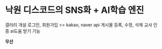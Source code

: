 # 낙원 디스코드의 SNS화 + AI학습 엔진

갤러리 개설
로그인, 회원가입 >> kakao, naver api
게시물 등록, 수정, 삭제
교사 인증
ai도움 받기 기능

**무산**
